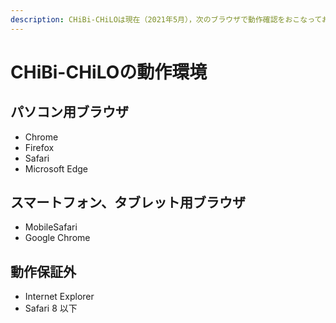 ```yaml
---
description: CHiBi-CHiLOは現在（2021年5月），次のブラウザで動作確認をおこなっております．
---
```


# CHiBi-CHiLOの動作環境

## パソコン用ブラウザ <a href="#pasokonburauza" id="pasokonburauza"></a>

* Chrome
* Firefox
* Safari
* Microsoft Edge

## スマートフォン、タブレット用ブラウザ <a href="#sumtofontaburettoburauza" id="sumtofontaburettoburauza"></a>

* MobileSafari
* Google Chrome

## 動作保証外 <a href="#dong-zuo-bao-zheng-wai" id="dong-zuo-bao-zheng-wai"></a>

* Internet Explorer
* Safari 8 以下
